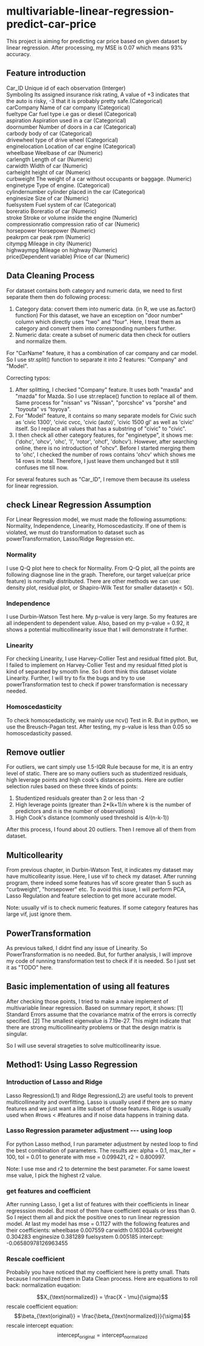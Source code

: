 # multivariable-linear-regression-predict-car-price
This project is aiming for predicting car price based on given dataset by linear regression. After processing, my MSE is 0.07 which means 93% accuracy. 
## Feature introduction
Car_ID			Unique id of each observation (Interger)		
Symboling 			Its assigned insurance risk rating, A value of +3 indicates that the auto is risky, -3 that it is probably pretty safe.(Categorical) 		
carCompany			Name of car company (Categorical)		
fueltype			Car fuel type i.e gas or diesel (Categorical)		
aspiration			Aspiration used in a car (Categorical)		
doornumber			Number of doors in a car (Categorical)		
carbody			body of car (Categorical)		
drivewheel			type of drive wheel (Categorical)		
enginelocation			Location of car engine (Categorical)		
wheelbase			Weelbase of car (Numeric)		
carlength			Length of car (Numeric)		
carwidth			Width of car (Numeric)		
carheight			height of car (Numeric)		
curbweight			The weight of a car without occupants or baggage. (Numeric)		
enginetype			Type of engine. (Categorical)		
cylindernumber			cylinder placed in the car (Categorical)		
enginesize			Size of car (Numeric)		
fuelsystem			Fuel system of car (Categorical)		
boreratio			Boreratio of car (Numeric)		
stroke			Stroke or volume inside the engine (Numeric)		
compressionratio			compression ratio of car (Numeric)		
horsepower			Horsepower (Numeric)		
peakrpm			car peak rpm (Numeric)		
citympg			Mileage in city (Numeric)		
highwaympg			Mileage on highway (Numeric)		
price(Dependent variable)			Price of car (Numeric)		

## Data Cleaning Process
For dataset contains both category and numeric data, we need to first separate them then do following process:
1. Category data: convert them into numeric data. (in R, we use as.factor() function) For this dataset, we have an exception on "door number" column which directly uses "two" and "four". Here, I treat them as category and convert them into corresponding numbers further. 
2. Numeric data: create a subset of numeric data then check for outliers and normalize them.

For "CarName" feature, it has a combination of car company and car model. So I use str.split() function to separate it into 2 features: "Company" and "Model". 

Correcting typos:
1. After splitting, I checked "Company" feature. It uses both "maxda" and "mazda" for Mazda. So I use str.replace() function to replace all of them. Same process for "nissan" vs "Nissan", "porcshce" vs "porshe" and "toyouta" vs "toyoya".
2. For "Model" feature, it contains so many separate models for Civic such as 'civic 1300', 'civic cvcc, 'civic (auto)', 'civic 1500 gl' as well as 'civic' itself. So I replace all values that has a substring of "civic" to "civic".
3. I then check all other category features, for "enginetype", it shows me:('dohc', 'ohcv', 'ohc', 'l', 'rotor', 'ohcf', 'dohcv'). However, after searching online, there is no introduction of "ohcv". Before I started merging them to 'ohc', I checked the number of rows contains 'ohcv' which shows me 14 rows in total. Therefore, I just leave them unchanged but it still confuses me till now.

For several features such as "Car_ID", I remove them because its useless for linear regression.

## check Linear Regression Assumption
For Linear Regression model, we must made the following assumptions: Normality, Independence, Linearity, Homoscedasticity. If one of them is violated, we must do transformation to dataset such as powerTransformation, Lasso/Ridge Regression etc. 

### Normality
I use Q-Q plot here to check for Normality. From Q-Q plot, all the points are following diagnose line in the graph. Therefore, our target value(car price feature) is normally distributed. 
There are other methods we can use: density plot, residual plot, or Shapiro-Wilk Test for smaller dataset(n < 50). 

### Independence
I use Durbin-Watson Test here. My p-value is very large. So my features are all independent to dependent value. Also, based on my p-value = 0.92, it shows a potential multicollinearity issue that I will demonstrate it further. 

### Linearity
For checking Linearity, I use Harvey-Collier Test and residual fitted plot. But, I failed to implement on Harvey-Collier Test and my residual fitted plot is kind of separated by smooth line. So I dont think this dataset violate Linearity. Further, I will try to fix the bugs and try to use powerTransformation test to check if power transformation is necessary needed.

### Homoscedasticity
To check homoscedasticity, we mainly use ncv() Test in R. But in python, we use the Breusch-Pagan test. After testing, my p-value is less than 0.05 so homoscedasticity passed. 

## Remove outlier
For outliers, we cant simply use 1.5-IQR Rule because for me, it is an entry level of static. There are so many outliers such as studentized residuals, high leverage points and high cook's distances points. Here are outlier selection rules based on these three kinds of points: 
1. Studentized residuals greater than 2 or less than -2
2. High leverage points (greater than 2*(k+1)/n where k is the number of predictors and n is the number of observations)
3. High Cook's distance (commonly used threshold is 4/(n-k-1))

After this process, I found about 20 outliers. Then I remove all of them from dataset. 

## Multicollearity
From previous chapter, in Durbin-Watson Test, it indicates my dataset may have multicollearity issue. Here, I use vif to check my dataset. After running program, there indeed some features has vif score greater than 5 such as "curbweight", "horsepower" etc. 
To avoid this issue, I will perform PCA, Lasso Regulation and feature selection to get more accurate model. 

Note: 
usually vif is to check numeric features. If some category features has large vif, just ignore them. 

## PowerTransformation
As previous talked, I didnt find any issue of Linearity. So PowerTransformation is no needed. But, for further analysis, I will improve my code of running transformation test to check if it is needed. So I just set it as "TODO" here. 

## Basic implementation of using all features
After checking those points, I tried to make a naive implement of multivariable linear regression. Based on summary report, it shows: 
[1] Standard Errors assume that the covariance matrix of the errors is correctly specified.
[2] The smallest eigenvalue is 7.19e-27. This might indicate that there are strong multicollinearity problems or that the design matrix is singular.

So I will use several strageties to solve multicollinearity issue. 

## Method1: Using Lasso Regression
### Introduction of Lasso and Ridge
Lasso Regression(L1) and Ridge Regression(L2) are useful tools to prevent multicollinearity and overfitting. 
Lasso is usually used if there are so many features and we just want a litte subset of those features. 
Ridge is usually used when #rows < #features and if noise data happens in training data. 

### Lasso Regression parameter adjustment --- using loop
For python Lasso method, I run parameter adjustment by nested loop to find the best combination of parameters. The results are: alpha = 0.1, max_iter = 100, tol = 0.01 to generate with mse = 0.099421, r2 = 0.800997. 

Note: 
I use mse and r2 to determine the best parameter. For same lowest mse value, I pick the highest r2 value. 

### get features and coefficient
After running Lasso, I get a list of features with their coefficients in linear regresssion model. But most of them have coefficient equals or less than 0. So I reject them all and pick the positive ones to run linear regression model. At last my model has mse = 0.1127 with the following features and their coefficients: 
wheelbase     0.007559
carwidth      0.163034
curbweight    0.304283
enginesize    0.381289
fuelsystem    0.005185
intercept: 
-0.06580978126963455

### Rescale coefficient
Probabily you have noticed that my coefficient here is pretty small. Thats because I normalized them in Data Clean process. Here are equations to roll back: 
normalization euqation:

$$X_{\text{normalized}} = \frac{X - \mu}{\sigma}$$
rescale coefficient equation:
$$\beta_{\text{original}} = \frac{\beta_{\text{normalized}}}{\sigma}$$
rescale intercept equation:
$$\text{intercept}_{\text{original}} = \text{intercept}_{\text{normalized}}$$

















